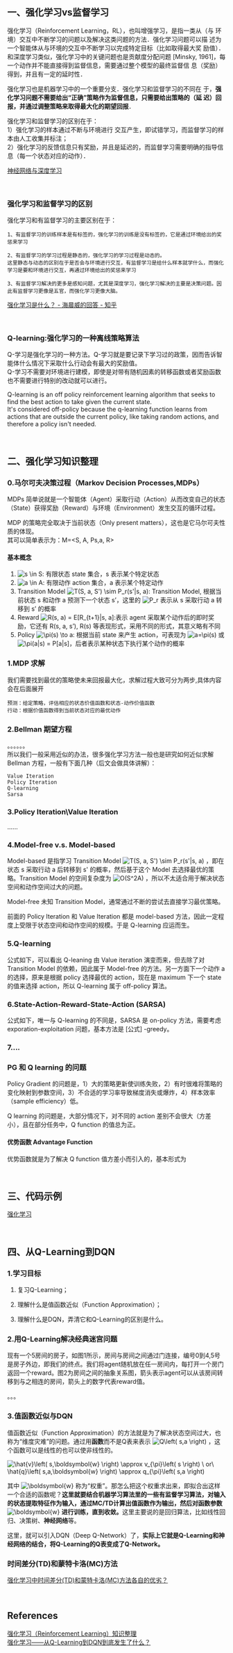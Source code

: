 ## 一、强化学习vs监督学习
强化学习（Reinforcement Learning，RL），也叫增强学习，是指一类从（与
环境）交互中不断学习的问题以及解决这类问题的方法．强化学习问题可以描
述为一个智能体从与环境的交互中不断学习以完成特定目标（比如取得最大奖
励值）．和深度学习类似，强化学习中的关键问题也是贡献度分配问题 [Minsky,
1961]，每一个动作并不能直接得到监督信息，需要通过整个模型的最终监督信
息（奖励）得到，并且有一定的延时性．

强化学习也是机器学习中的一个重要分支．强化学习和监督学习的不同在
于，**强化学习问题不需要给出“正确”策略作为监督信息，只需要给出策略的（延
迟）回报，并通过调整策略来取得最大化的期望回报**．

强化学习和监督学习的区别在于：  
1）强化学习的样本通过不断与环境进行
交互产生，即试错学习，而监督学习的样本由人工收集并标注；  
2）强化学习的反馈信息只有奖励，并且是延迟的，而监督学习需要明确的指导信息（每一个状态对应的动作）．

[神经网络与深度学习](https://nndl.github.io/nndl-book.pdf)

&nbsp;
### 强化学习和监督学习的区别
强化学习和有监督学习的主要区别在于：
```
1、有监督学习的训练样本是有标签的，强化学习的训练是没有标签的，它是通过环境给出的奖惩来学习

2、有监督学习的学习过程是静态的，强化学习的学习过程是动态的。
这里静态与动态的区别在于是否会与环境进行交互，有监督学习是给什么样本就学什么，而强化学习是要和环境进行交互，再通过环境给出的奖惩来学习

3、有监督学习解决的更多是感知问题，尤其是深度学习，强化学习解决的主要是决策问题。因此有监督学习更像是五官，而强化学习更像大脑。
```
[强化学习是什么？ - 海晨威的回答 - 知乎](https://www.zhihu.com/question/31140846/answer/413578783)

&nbsp;

### Q-learning:强化学习的一种离线策略算法
Q-学习是强化学习的一种方法。Q-学习就是要记录下学习过的政策，因而告诉智能体什么情况下采取什么行动会有最大的奖励值。  
Q-学习不需要对环境进行建模，即使是对带有随机因素的转移函数或者奖励函数也不需要进行特别的改动就可以进行。 


Q-learning is an off policy reinforcement learning algorithm that seeks to find the best action to take given the current state.  
It's considered off-policy because the q-learning function learns from actions that are outside the current policy, like taking random actions, and therefore a policy isn't needed.

&nbsp;
## 二、强化学习知识整理
### 0.马尔可夫决策过程（Markov Decision Processes,MDPs）
MDPs 简单说就是一个智能体（Agent）采取行动（Action）从而改变自己的状态（State）获得奖励（Reward）与环境（Environment）发生交互的循环过程。

MDP 的策略完全取决于当前状态（Only present matters），这也是它马尔可夫性质的体现。  
其可以简单表示为：M=<S, A, Ps,a, R>

<h4>基本概念</h4><ol><li><img src="https://www.zhihu.com/equation?tex=s+%5Cin+S" alt="s \in S" eeimg="1"/>: 有限状态 state 集合，s 表示某个特定状态</li><li><img src="https://www.zhihu.com/equation?tex=a+%5Cin+A" alt="a \in A" eeimg="1"/>: 有限动作 action 集合，a 表示某个特定动作</li><li>Transition Model <img src="https://www.zhihu.com/equation?tex=T%28S%2C+a%2C+S%27%29+%5Csim+P_r%28s%27%7Cs%2C+a%29" alt="T(S, a, S&#39;) \sim P_r(s&#39;|s, a)" eeimg="1"/>: Transition Model, 根据当前状态 s 和动作 a 预测下一个状态 s’，这里的 <img src="https://www.zhihu.com/equation?tex=P_r" alt="P_r" eeimg="1"/> 表示从 s 采取行动 a 转移到 s’ 的概率</li><li>Reward <img src="https://www.zhihu.com/equation?tex=R%28s%2C+a%29+%3D+E%5BR_%7Bt%2B1%7D%7Cs%2C+a%5D" alt="R(s, a) = E[R_{t+1}|s, a]" eeimg="1"/>:表示 agent 采取某个动作后的即时奖励，它还有 R(s, a, s’), R(s) 等表现形式，采用不同的形式，其意义略有不同</li><li>Policy <img src="https://www.zhihu.com/equation?tex=%5Cpi%28s%29+%5Cto+a" alt="\pi(s) \to a" eeimg="1"/>: 根据当前 state 来产生 action，可表现为 <img src="https://www.zhihu.com/equation?tex=a%3D%5Cpi%28s%29" alt="a=\pi(s)" eeimg="1"/> 或 <img src="https://www.zhihu.com/equation?tex=%5Cpi%28a%7Cs%29+%3D+P%5Ba%7Cs%5D" alt="\pi(a|s) = P[a|s]" eeimg="1"/>，后者表示某种状态下执行某个动作的概率</li></ol>

### 1.MDP 求解
我们需要找到最优的策略使未来回报最大化，求解过程大致可分为两步,具体内容会在后面展开
```
预测：给定策略，评估相应的状态价值函数和状态-动作价值函数
行动：根据价值函数得到当前状态对应的最优动作
```

### 2.Bellman 期望方程
。。。。。。   
所以我们一般采用近似的办法，很多强化学习方法一般也是研究如何近似求解 Bellman 方程，一般有下面几种（后文会做具体讲解）：
```
Value Iteration
Policy Iteration
Q-learning
Sarsa
```
### 3.Policy Iteration\Value Iteration
......

<h3>4.Model-free v.s. Model-based</h3><p>Model-based 是指学习 Transition Model <img src="https://www.zhihu.com/equation?tex=T%28S%2C+a%2C+S%27%29+%5Csim+P_r%28s%27%7Cs%2C+a%29" alt="T(S, a, S&#39;) \sim P_r(s&#39;|s, a)" eeimg="1"/> ，即在状态 s 采取行动 a 后转移到 s&#39; 的概率，然后基于这个 Model 去选择最优的策略。Transition Model 的空间复杂度为 <img src="https://www.zhihu.com/equation?tex=O%28S%5E2A%29" alt="O(S^2A)" eeimg="1"/> ，所以不太适合用于解决状态空间和动作空间过大的问题。</p><p>Model-free 未知 Transition Model，通常通过不断的尝试去直接学习最优策略。</p><p>前面的 Policy Iteration 和 Value Iteration 都是 model-based 方法，因此一定程度上受限于状态空间和动作空间的规模。于是 Q-learning 应运而生。</p>

### 5.Q-learning
公式如下，可以看出 Q-leaning 由 Value iteration 演变而来，但去除了对 Transition Model 的依赖，因此属于 Model-free 的方法。另一方面下一个动作 a 的选择，原来是根据 policy 选择最优的 action，现在是 maximum 下一个 state 的值来选择 action，所以 Q-learning 属于 off-policy 算法。

### 6.State-Action-Reward-State-Action (SARSA)
公式如下，唯一与 Q-learning 的不同是，SARSA 是 on-policy 方法，需要考虑 exporation-exploitation 问题，基本方法是 [公式] -greedy。
### 7....
### PG 和 Q learning 的问题
Policy Gradient 的问题是，1）大的策略更新使训练失败，2）有时很难将策略的变化映射到参数空间，3）不合适的学习率导致梯度消失或爆炸，4）样本效率（sample efficiency）低。

Q learning 的问题是，大部分情况下，对不同的 action 差别不会很大（方差小），且在部分任务中，Q function 的值总为正。

#### 优势函数 Advantage Function
优势函数就是为了解决 Q function 值方差小而引入的，基本形式为

&nbsp;
## 三、代码示例
[强化学习](https://wizardforcel.gitbooks.io/hands-on-ml-with-sklearn-and-tf/content/docs/16.%E5%BC%BA%E5%8C%96%E5%AD%A6%E4%B9%A0.html)

&nbsp;
## 四、从Q-Learning到DQN
### 1.学习目标
1. 复习Q-Learning；

2. 理解什么是值函数近似（Function Approximation）；

3. 理解什么是DQN，弄清它和Q-Learning的区别是什么。

### 2.用Q-Learning解决经典迷宫问题
现有一个5房间的房子，如图1所示，房间与房间之间通过门连接，编号0到4,5号是房子外边，即我们的终点。我们将agent随机放在任一房间内，每打开一个房门返回一个reward。图2为房间之间的抽象关系图，箭头表示agent可以从该房间转移到与之相连的房间，箭头上的数字代表reward值。

。。。
### 3.值函数近似与DQN
<p>值函数近似（Function Approximation）的方法就是为了解决状态空间过大，也称为“维度灾难”的问题。通过用<b>函数</b>而不是Q表来表示 <img src="https://www.zhihu.com/equation?tex=Q%5Cleft%28+s%2Ca+%5Cright%29+" alt="Q\left( s,a \right) " eeimg="1"/> ，这个函数可以是线性的也可以使非线性的。</p><p><img src="https://www.zhihu.com/equation?tex=+%5Chat%7Bv%7D%5Cleft%28+s%2C%5Cboldsymbol%7Bw%7D+%5Cright%29+%5Capprox+v_%7B%5Cpi%7D%5Cleft%28+s+%5Cright%29+%5C+or%5C+%5Chat%7Bq%7D%5Cleft%28+s%2Ca%2C%5Cboldsymbol%7Bw%7D+%5Cright%29+%5Capprox+q_%7B%5Cpi%7D%5Cleft%28+s%2Ca+%5Cright%29+" alt=" \hat{v}\left( s,\boldsymbol{w} \right) \approx v_{\pi}\left( s \right) \ or\ \hat{q}\left( s,a,\boldsymbol{w} \right) \approx q_{\pi}\left( s,a \right) " eeimg="1"/> </p><p>其中 <img src="https://www.zhihu.com/equation?tex=+%5Cboldsymbol%7Bw%7D+" alt=" \boldsymbol{w} " eeimg="1"/> 称为“权重”。那怎么把这个权重求出来，即拟合出这样一个合适的函数呢？<b>这里就要结合机器学习算法里的一些有监督学习算法，对输入的状态提取特征作为输入，通过MC/TD计算出值函数作为输出，然后对函数参数</b> <img src="https://www.zhihu.com/equation?tex=+%5Cboldsymbol%7Bw%7D+" alt=" \boldsymbol{w} " eeimg="1"/> <b>进行训练，直到收敛。</b>这里主要说的是回归算法，比如线性回归、决策树、<b>神经网络</b>等。</p><p>这里，就可以引入DQN（Deep Q-Network）了，<b>实际上它就是Q-Learning和神经网络的结合，将Q-Learning的Q表变成了Q-Network。</b></p>

### 时间差分(TD)和蒙特卡洛(MC)方法
[强化学习中时间差分(TD)和蒙特卡洛(MC)方法各自的优劣？](https://www.zhihu.com/question/62388365)


&nbsp;
## References
[强化学习（Reinforcement Learning）知识整理](https://zhuanlan.zhihu.com/p/25319023)    
[强化学习——从Q-Learning到DQN到底发生了什么？](https://zhuanlan.zhihu.com/p/35882937)

